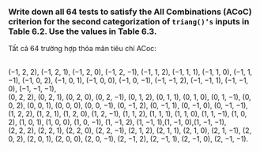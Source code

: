 ### Write down all 64 tests to satisfy the All Combinations (ACoC) criterion for the second categorization of ```triang()’s``` inputs in Table 6.2. Use the values in Table 6.3.

Tất cả 64 trường hợp thỏa mãn tiêu chí ACoc: <br><br>

(−1, 2, 2), (−1, 2, 1), (−1, 2, 0), (−1, 2, −1), (−1, 1, 2), (−1, 1, 1), (−1, 1, 0), (−1, 1, −1), (−1, 0, 2), (−1, 0, 1), (−1, 0, 0), (−1, 0, −1), (−1, −1, 2), (−1, −1, 1), (−1, −1, 0), (−1, −1, −1), <br>
(0, 2, 2), (0, 2, 1), (0, 2, 0), (0, 2, −1), (0, 1, 2), (0, 1, 1), (0, 1, 0), (0, 1, −1), (0, 0, 2), (0, 0, 1), (0, 0, 0), (0, 0, −1), (0, −1, 2), (0, −1, 1), (0, −1, 0), (0, −1, −1), <br>
(1, 2, 2), (1, 2, 1), (1, 2, 0), (1, 2, −1), (1, 1, 2), (1, 1, 1), (1, 1, 0), (1, 1, −1), (1, 0, 2), (1, 0, 1), (1, 0, 0), (1, 0, −1), (1, −1, 2), (1, −1, 1),(1, −1, 0),(1, −1, −1), <br>
(2, 2, 2), (2, 2, 1), (2, 2, 0), (2, 2, −1), (2, 1, 2), (2, 1, 1), (2, 1, 0), (2, 1, −1), (2, 0, 2), (2, 0, 1), (2, 0, 0), (2, 0, −1), (2, −1, 2), (2, −1, 1), (2, −1, 0), (2, −1, −1).
